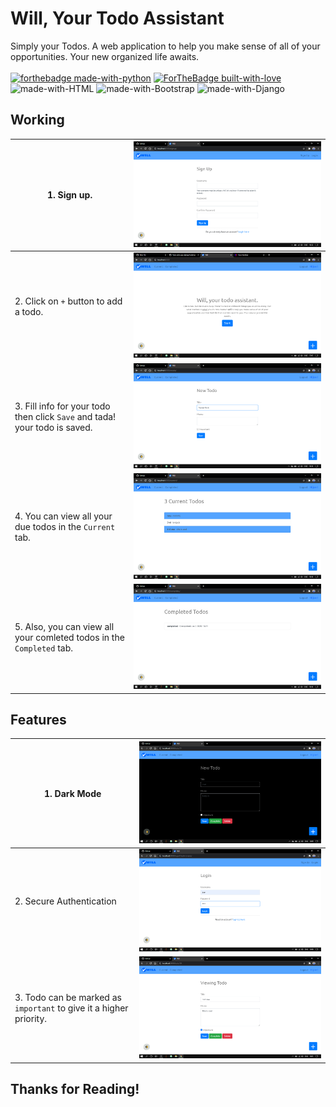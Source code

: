 # Will, Your Todo Assistant

Simply your Todos. A web application to help you make sense of all of your opportunities. Your new organized life awaits.<br><br>
[![forthebadge made-with-python](http://ForTheBadge.com/images/badges/made-with-python.svg)](https://www.python.org/)
[![ForTheBadge built-with-love](http://ForTheBadge.com/images/badges/built-with-love.svg)](http://kambojtarun.pythonanywhere.com/)<br>
![made-with-HTML](https://img.shields.io/badge/HTML-5.0-ff5230?style=for-the-badge&logo=HTML5)
![made-with-Bootstrap](https://img.shields.io/badge/Bootstrap-4.0-7f50b5?style=for-the-badge&logo=Bootstrap)
![made-with-Django](https://img.shields.io/badge/Django-3.0-43993d?style=for-the-badge&logo=Django)

## Working

| 1. Sign up. | ![Image not found](/Readme_Images/todo7.png) |
|-----|-----|
| 2. Click on `+` button to add a todo. | ![Image not found](/Readme_Images/todo0.png) |
| 3. Fill info for your todo then click `Save` and tada! your todo is saved. | ![Image not found](/Readme_Images/todo5.png) |
| 4. You can view all your due todos in the `Current` tab. | ![Image not found](/Readme_Images/todo2.png) |
| 5. Also, you can view all your comleted todos in the `Completed` tab. | ![Image not found](/Readme_Images/todo3.png) |

## Features

| 1. Dark Mode | ![Image not found](/Readme_Images/todo4.png) |
|-----|-----|
| 2. Secure Authentication | ![Image not found](/Readme_Images/todo1.png) |
| 3. Todo can be marked as `important` to give it a higher priority. | ![Image not found](/Readme_Images/todo6.png) |

## Thanks for Reading!
